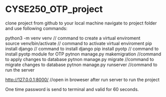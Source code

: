 # CYSE250_OTP_project

clone project from github to your local machine
navigate to project folder and use following commands:

python3 -m venv venv               // command to create a virtual enviroment   
source venv/bin/activate           // command to activate virtual enviroment
pip install django                 // command to install django
pip install pyotp                  // command to install pyotp module for OTP 
pytnon manage.py makemigration     //command to apply changes to database
pytnon manage.py migrate           //command to migrate changes to database
pytnon manage.py runserver         //command to run the server

http://127.0.0.1:8000/             //open in broweser after run server to run the project

One time password is send to terminal and valid for 60 seconds.
